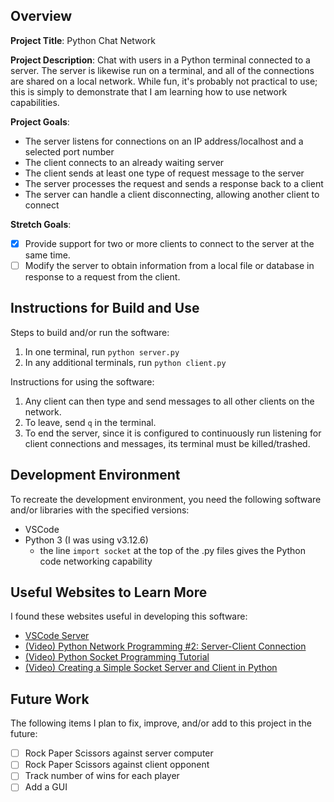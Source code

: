 ## Overview

**Project Title**: Python Chat Network

**Project Description**:
Chat with users in a Python terminal connected to a server. The server is likewise run on a terminal, and all of the connections are shared on a local network. While fun, it's probably not practical to use; this is simply to demonstrate that I am learning how to use network capabilities.

**Project Goals**:

- The server listens for connections on an IP address/localhost and a selected port number
- The client connects to an already waiting server
- The client sends at least one type of request message to the server
- The server processes the request and sends a response back to a client
- The server can handle a client disconnecting, allowing another client to connect

**Stretch Goals**:

- [x] Provide support for two or more clients to connect to the server at the same time.
- [ ] Modify the server to obtain information from a local file or database in response to a request from the client.

## Instructions for Build and Use

Steps to build and/or run the software:

1. In one terminal, run `python server.py`
2. In any additional terminals, run `python client.py`

Instructions for using the software:

1. Any client can then type and send messages to all other clients on the network.
2. To leave, send `q` in the terminal.
3. To end the server, since it is configured to continuously run listening for client connections and messages, its terminal must be killed/trashed.

## Development Environment

To recreate the development environment, you need the following software and/or libraries with the specified versions:

- VSCode
- Python 3 (I was using v3.12.6)
  - the line `import socket` at the top of the .py files gives the Python code networking capability

## Useful Websites to Learn More

I found these websites useful in developing this software:

- [VSCode Server](https://code.visualstudio.com/docs/remote/vscode-server)
- [(Video) Python Network Programming #2: Server-Client Connection](https://www.youtube.com/watch?v=sN0r6Jz9dvI)
- [(Video) Python Socket Programming Tutorial](https://www.youtube.com/watch?v=3QiPPX-KeSc)
- [(Video) Creating a Simple Socket Server and Client in Python](https://www.youtube.com/watch?v=sUzM-vIC-s4)

## Future Work

The following items I plan to fix, improve, and/or add to this project in the future:

- [ ] Rock Paper Scissors against server computer
- [ ] Rock Paper Scissors against client opponent
- [ ] Track number of wins for each player
- [ ] Add a GUI
